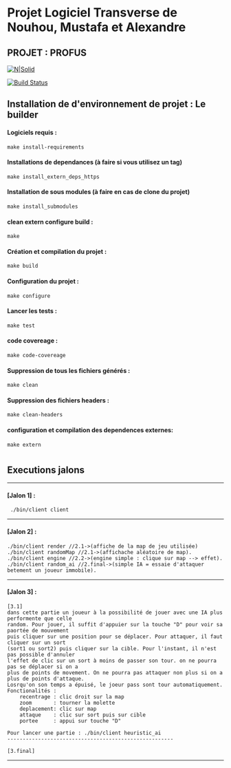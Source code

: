 
# Projet Logiciel Transverse de Nouhou, Mustafa et Alexandre

## PROJET : PROFUS

[![N|Solid](https://cldup.com/dTxpPi9lDf.thumb.png)](https://nodesource.com/products/nsolid)

[![Build Status](https://travis-ci.org/joemccann/dillinger.svg?branch=master)](https://travis-ci.org/joemccann/dillinger)

## Installation de d'environnement de projet : Le builder

#### Logiciels requis :
    make install-requirements
#### Installations de dependances (à faire si vous utilisez un tag)
    make install_extern_deps_https
#### Installation de sous modules (à faire en cas de clone du projet)
    make install_submodules
#### clean extern configure build :
    make
#### Création et compilation du projet :
    make build
#### Configuration du projet :
    make configure
#### Lancer les tests :
    make test
#### code covereage :
    make code-covereage
#### Suppression de tous les fichiers générés :
    make clean
#### Suppression des fichiers headers :
    make clean-headers
#### configuration et compilation des dependences externes:
    make extern


#

## Executions jalons


---
#### [Jalon 1] :   
 
     ./bin/client client
---
#### [Jalon 2] :
    ./bin/client render //2.1->(affiche de la map de jeu utilisée)
    ./bin/client randomMap //2.1->(affichache aléatoire de map).
    ./bin/client engine //2.2->(engine simple : clique sur map --> effet).
    ./bin/client random_ai //2.final->(simple IA = essaie d'attaquer betement un joueur immobile).
---
#### [Jalon 3] :
    [3.1]
    dans cette partie un joueur à la possibilité de jouer avec une IA plus performente que celle 
    random. Pour jouer, il suffit d'appuier sur la touche "D" pour voir sa paortée de mouvement 
    puis cliquer sur une position pour se déplacer. Pour attaquer, il faut cliquer sur un sort 
    (sort1 ou sort2) puis cliquer sur la cible. Pour l'instant, il n'est pas possible d'annuler 
    l'effet de clic sur un sort à moins de passer son tour. on ne pourra pas se déplacer si on a 
    plus de points de movement. On ne pourra pas attaquer non plus si on a plus de points d'attaque. 
    Losrqu'on son temps a épuisé, le joeur pass sont tour automatiquement.
    Fonctionalités : 
        recentrage : clic droit sur la map
        zoom       : tourner la molette
        deplacement: clic sur map
        attaque    : clic sur sort puis sur cible
        portee     : appui sur touche "D"
    
    Pour lancer une partie : ./bin/client heuristic_ai
    ------------------------------------------------------

    [3.final]
---
